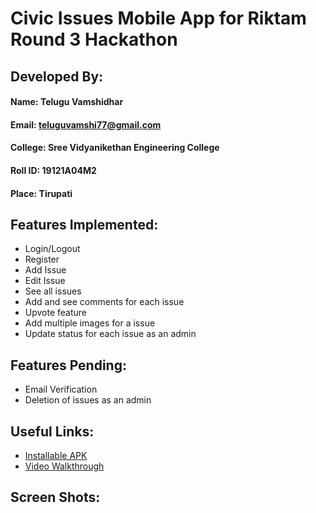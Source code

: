 # Civic Issues Mobile App for Riktam Round 3 Hackathon

## Developed By:

#### Name: Telugu Vamshidhar

#### Email: teluguvamshi77@gmail.com

#### College: Sree Vidyanikethan Engineering College

#### Roll ID: 19121A04M2

#### Place: Tirupati

## Features Implemented:

- Login/Logout
- Register
- Add Issue
- Edit Issue
- See all issues
- Add and see comments for each issue
- Upvote feature
- Add multiple images for a issue
- Update status for each issue as an admin

## Features Pending:

- Email Verification
- Deletion of issues as an admin

## Useful Links:

- [Installable APK](https://drive.google.com/file/d/1QiiTPfcWlHJhVhwlBC3Vd69r7W2NqBRI/view?usp=sharing)
- [Video Walkthrough](https://youtu.be/UB480UUsDMo)

## Screen Shots:

